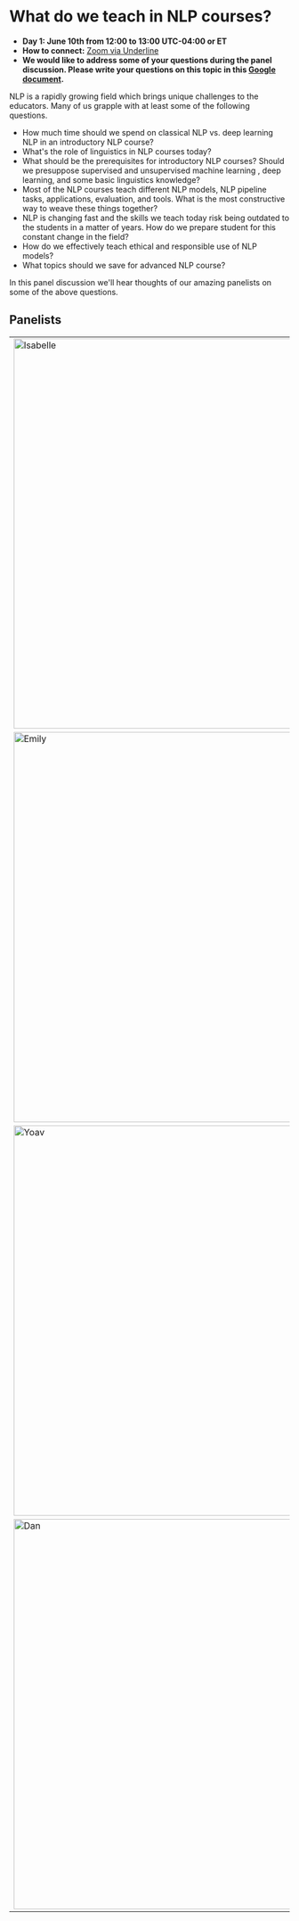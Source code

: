 # What do we teach in NLP courses?

- **Day 1: June 10th from 12:00 to 13:00 UTC-04:00 or ET**
- **How to connect:** [Zoom via Underline](https://underline.io/events/122/sessions?eventSessionId=4302)
- **We would like to address some of your questions during the panel discussion. Please write your questions on this topic in this [Google document](https://docs.google.com/document/d/1ZS8BhrAJHGa-RB5e8IHqSGsR6GAEpEXv552u9kZG1g0/edit#heading=h.6zc9ik4syd0b).**   

NLP is a rapidly growing field which brings unique challenges to the educators. Many of us grapple with at least some of the following questions.   

- How much time should we spend on classical NLP vs. deep learning NLP in an introductory NLP course?
- What's the role of linguistics in NLP courses today?
- What should be the prerequisites for introductory NLP courses? Should we presuppose supervised and unsupervised machine learning , deep learning, and some basic linguistics knowledge? 
- Most of the NLP courses teach different NLP models, NLP pipeline tasks, applications, evaluation, and tools. What is the most constructive way to weave these things together? 
- NLP is changing fast and the skills we teach today risk being outdated to the students in a matter of years. How do we prepare student for this constant change in the field? 
- How do we effectively teach ethical and responsible use of NLP models?
- What topics should we save for advanced NLP course?  

In this panel discussion we'll hear thoughts of our amazing panelists on some of the above questions. 
    
## Panelists
|               |                               |
| :--------------------------------------- | :-----------------   | 
| <img src="../img/isabelle.png" alt="Isabelle" class="bg-primary" width="700px"> | [**Isabelle Augenstein**](https://isabelleaugenstein.github.io/) is an associate professor in Computer Science at the University of Copenhagen. Her main research interests are fact checking, low-resource learning and explainability. She has developed and taught NLP courses at University of Copenhagen and University College London. She has also given tutorial and talks at a number of summer schools. | 
|<img src="../img/emily.jpeg" alt="Emily" class="bg-primary" width="700px"/> | [**Emily M. Bender**](https://faculty.washington.edu/ebender/index.html) is a Professor of Linguistics and an Adjunct Professor in Computer Science and Engineering at the University of Washington. She is the Director of the [Computational Linguistics Master's program](https://www.compling.uw.edu/). She has a wealth of teaching and mentoring experience, and has taught many courses and seminars in Linguistics, Computational Linguistics, and Ethics in NLP in the past two decades. (Check out her [NLP pedagogy interview](https://medium.com/@jurgens_24580/nlp-pedagogy-interview-emily-m-bender-university-of-washington-7a6ba4d450f5)). |
|<img src="../img/yoav.jpeg" alt="Yoav" class="bg-primary" width="700px"> | [**Yoav Goldberg**](https://www.cs.bgu.ac.il/~yoavg/uni/) is a Senior Lecturer in Computer Science at Bar Ilan University. He has taught a number of courses and seminars in NLP. His famous tutorial on deep learning NLP, [A Primer on Neural Network Models for Natural Language Processing](https://u.cs.biu.ac.il/~yogo/nnlp.pdf), and his book [Neural Network Methods for Natural Language Processing Synthesis Lectures on Human Language Technologies](https://www.morganclaypool.com/doi/abs/10.2200/S00762ED1V01Y201703HLT037) are widely used in deep learning NLP courses all over the world.|
| <img src="../img/dan.jpg" alt="Dan" class="bg-primary" width="700px"/> | [**Dan Jurafsky**](https://web.stanford.edu/~jurafsky/) is Professor of Linguistics and Professor of Computer Science at Stanford University. He has designed and taught a number introductory and advanced courses in Linguistics, Psycholinguistics, and NLP in the past two decades. Also, he is the co-author of one of the best books in NLP, [Speech and Language Processing](https://web.stanford.edu/~jurafsky/slp3/). This book and his co-authored short [NLP videos](https://www.youtube.com/watch?v=zQ6gzQ5YZ8o&list=PLoROMvodv4rOFZnDyrlW3-nI7tMLtmiJZ) have inspired many people in the world. (Check out [his NLP pedagogy interview](https://medium.com/@jurgens_24580/nlp-pedagogy-interview-dan-jurafsky-stanford-c0075a16d877)). 

